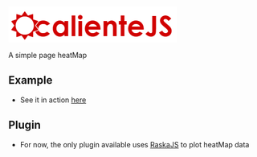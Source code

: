 ![calienteJs](logo.png "calienteJs")

A simple page heatMap

## Example
  - See it in action [here](http://felipegtx.github.io/calienteJs/samples/Default.html)

## Plugin
  - For now, the only plugin available uses [RaskaJS](https://github.com/felipegtx/Raska) to plot heatMap data
